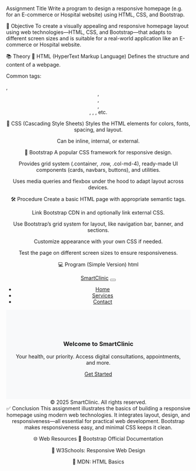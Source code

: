Assignment Title
Write a program to design a responsive homepage (e.g. for an E-commerce or Hospital website) using HTML, CSS, and Bootstrap.

🎯 Objective
To create a visually appealing and responsive homepage layout using web technologies—HTML, CSS, and Bootstrap—that adapts to different screen sizes and is suitable for a real-world application like an E-commerce or Hospital website.

📚 Theory
🔹 HTML (HyperText Markup Language)
Defines the structure and content of a webpage.

Common tags: <div>, <header>, <nav>, <section>, <footer>, <img>, <a>, etc.

🔹 CSS (Cascading Style Sheets)
Styles the HTML elements for colors, fonts, spacing, and layout.

Can be inline, internal, or external.

🔹 Bootstrap
A popular CSS framework for responsive design.

Provides grid system (.container, .row, .col-md-4), ready-made UI components (cards, navbars, buttons), and utilities.

Uses media queries and flexbox under the hood to adapt layout across devices.

🛠 Procedure
Create a basic HTML page with appropriate semantic tags.

Link Bootstrap CDN in <head> and optionally link external CSS.

Use Bootstrap’s grid system for layout, like navigation bar, banner, and sections.

Customize appearance with your own CSS if needed.

Test the page on different screen sizes to ensure responsiveness.

💻 Program (Simple Version)
html
<!DOCTYPE html>
<html lang="en">
<head>
  <meta charset="UTF-8">
  <meta name="viewport" content="width=device-width, initial-scale=1">
  <title>Responsive Homepage</title>
  <link href="https://cdn.jsdelivr.net/npm/bootstrap@5.3.0/dist/css/bootstrap.min.css" rel="stylesheet">
  <style>
    .hero {
      background-color: #f8f9fa;
      padding: 60px 20px;
      text-align: center;
    }
  </style>
</head>
<body>

  <!-- Navbar -->
  <nav class="navbar navbar-expand-lg navbar-dark bg-dark">
    <div class="container-fluid">
      <a class="navbar-brand" href="#">SmartClinic</a>
      <button class="navbar-toggler" type="button" data-bs-toggle="collapse"
              data-bs-target="#navbarNav" aria-controls="navbarNav" aria-expanded="false"
              aria-label="Toggle navigation">
        <span class="navbar-toggler-icon"></span>
      </button>
      <div class="collapse navbar-collapse" id="navbarNav">
        <ul class="navbar-nav ms-auto">
          <li class="nav-item"><a class="nav-link" href="#">Home</a></li>
          <li class="nav-item"><a class="nav-link" href="#">Services</a></li>
          <li class="nav-item"><a class="nav-link" href="#">Contact</a></li>
        </ul>
      </div>
    </div>
  </nav>

  <!-- Hero Section -->
  <div class="hero">
    <h1>Welcome to SmartClinic</h1>
    <p>Your health, our priority. Access digital consultations, appointments, and more.</p>
    <a href="#" class="btn btn-primary">Get Started</a>
  </div>

  <!-- Footer -->
  <footer class="bg-dark text-white text-center p-3">
    &copy; 2025 SmartClinic. All rights reserved.
  </footer>

  <script src="https://cdn.jsdelivr.net/npm/bootstrap@5.3.0/dist/js/bootstrap.bundle.min.js"></script>
</body>
</html>
✅ Conclusion
This assignment illustrates the basics of building a responsive homepage using modern web technologies. It integrates layout, design, and responsiveness—all essential for practical web development. Bootstrap makes responsiveness easy, and minimal CSS keeps it clean.

🌐 Web Resources
📘 Bootstrap Official Documentation

🎨 W3Schools: Responsive Web Design

🧠 MDN: HTML Basics